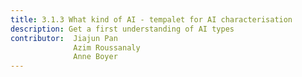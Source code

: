 ```yaml
---
title: 3.1.3 What kind of AI - tempalet for AI characterisation
description: Get a first understanding of AI types
contributor:  Jiajun Pan
              Azim Roussanaly
              Anne Boyer
---
```

